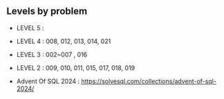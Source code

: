 
## Levels by problem

- LEVEL 5 : 
- LEVEL 4 : 008, 012, 013, 014, 021
- LEVEL 3 : 002~007 , 016
- LEVEL 2 : 009, 010, 011, 015, 017, 018, 019

- Advent Of SQL 2024 : https://solvesql.com/collections/advent-of-sql-2024/
